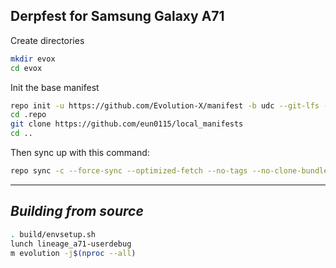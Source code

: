 Derpfest for Samsung Galaxy A71
------------------------------------

Create directories
```bash
mkdir evox
cd evox
```

Init the base manifest

```bash
repo init -u https://github.com/Evolution-X/manifest -b udc --git-lfs --depth=1
cd .repo 
git clone https://github.com/eun0115/local_manifests
cd ..
```

Then sync up with this command:
```bash
repo sync -c --force-sync --optimized-fetch --no-tags --no-clone-bundle --prune -j$(nproc --all)
```
-------------
 
_Building from source_
---------------
```bash
. build/envsetup.sh
lunch lineage_a71-userdebug
m evolution -j$(nproc --all)
```
